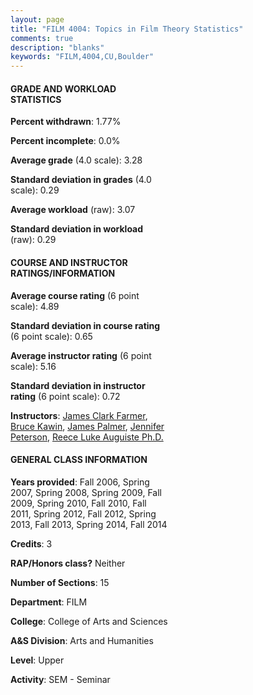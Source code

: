 ```yaml
---
layout: page
title: "FILM 4004: Topics in Film Theory Statistics"
comments: true
description: "blanks"
keywords: "FILM,4004,CU,Boulder"
---
```

<head>
<script src="https://ajax.googleapis.com/ajax/libs/jquery/2.1.3/jquery.min.js"></script>
<script src="https://dl.dropboxusercontent.com/s/pc42nxpaw1ea4o9/highcharts.js?dl=0"></script>
<!-- <script src="../assets/js/highcharts.js"></script> -->
<style type="text/css">@font-face {
	font-family: "Bebas Neue";
	src: url(https://www.filehosting.org/file/details/544349/BebasNeue Regular.otf) format("opentype");
	}
	h1.Bebas { 
		font-family: "Bebas Neue", Verdana, Tahoma;
	}
</style>
</head>
<body>
	<div id="container" style="float: right; width: 45%; height: 88%; margin-left: 2.5%; margin-right: 2.5%;"></div>
	<script language="JavaScript">
		$(document).ready(function() {
		var chart = {type: 'column'};
		var title = {text: 'Grade Distribution'};
		var xAxis = {categories: ['A','B','C','D','F'],crosshair: true};
		var yAxis = {min: 0,title: {text: 'Percentage'}};
		var tooltip = {headerFormat: '<center><b><span style="font-size:20px">{point.key}</span></b></center>',
		               pointFormat: '<td style="padding:0"><b>{point.y:.1f}%</b></td>',
		               footerFormat: '</table>',shared: true,useHTML: true};
		var plotOptions = {column: {pointPadding: 0.0,borderWidth: 0}};  
		var credits = {enabled: false};var series= [{name: 'Percent',data: [43.97,44.92,9.49,0.33,1.29,]}];
		var json = {};
		json.chart = chart;
		json.title = title;
		json.tooltip = tooltip;
		json.xAxis = xAxis;
		json.yAxis = yAxis;  
		json.series = series;
		json.plotOptions = plotOptions;  
		json.credits = credits;
		$('#container').highcharts(json);
	});
	</script>
</body>
			   
#### GRADE AND WORKLOAD STATISTICS

**Percent withdrawn**: 1.77%

**Percent incomplete**: 0.0%

**Average grade** (4.0 scale): 3.28

**Standard deviation in grades** (4.0 scale): 0.29

**Average workload** (raw): 3.07

**Standard deviation in workload** (raw): 0.29

#### COURSE AND INSTRUCTOR RATINGS/INFORMATION

**Average course rating** (6 point scale): 4.89

**Standard deviation in course rating** (6 point scale): 0.65

**Average instructor rating** (6 point scale): 5.16

**Standard deviation in instructor rating** (6 point scale): 0.72

**Instructors**: <a href='../../instructors/James_Clark_Farmer'>James Clark Farmer</a>, <a href='../../instructors/Bruce_Kawin'>Bruce Kawin</a>, <a href='../../instructors/James_Palmer'>James Palmer</a>, <a href='../../instructors/Jennifer_Peterson'>Jennifer Peterson</a>, <a href='../../instructors/Reece_Luke_Auguiste_Ph.D.'>Reece Luke Auguiste Ph.D.</a>

#### GENERAL CLASS INFORMATION

**Years provided**: Fall 2006, Spring 2007, Spring 2008, Spring 2009, Fall 2009, Spring 2010, Fall 2010, Fall 2011, Spring 2012, Fall 2012, Spring 2013, Fall 2013, Spring 2014, Fall 2014

**Credits**: 3

**RAP/Honors class?** Neither

**Number of Sections**: 15

**Department**: FILM

**College**: College of Arts and Sciences

**A&S Division**: Arts and Humanities

**Level**: Upper

**Activity**: SEM - Seminar
